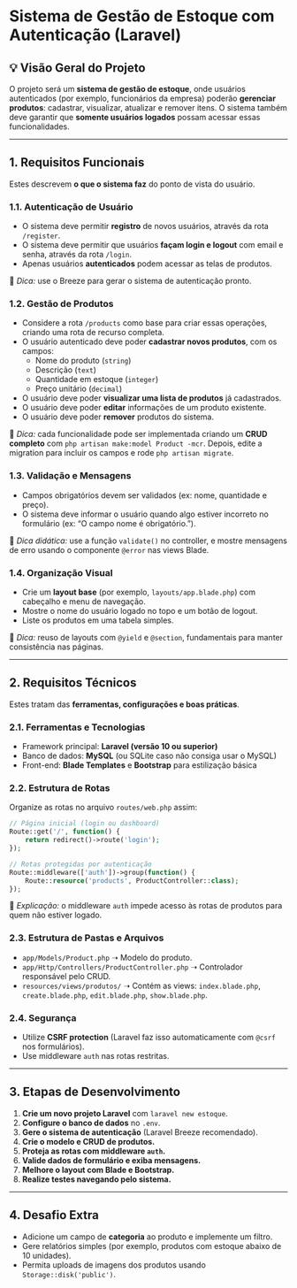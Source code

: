 # Sistema de Gestão de Estoque com Autenticação (Laravel)

## 💡 Visão Geral do Projeto
O projeto será um **sistema de gestão de estoque**, onde usuários autenticados (por exemplo, funcionários da empresa) poderão **gerenciar produtos**: cadastrar, visualizar, atualizar e remover itens. O sistema também deve garantir que **somente usuários logados** possam acessar essas funcionalidades.

***

## 1. Requisitos Funcionais

Estes descrevem **o que o sistema faz** do ponto de vista do usuário.

### 1.1. Autenticação de Usuário
- O sistema deve permitir **registro** de novos usuários, através da rota `/register`.
- O sistema deve permitir que usuários **façam login e logout** com email e senha, através da rota `/login`.
- Apenas usuários **autenticados** podem acessar as telas de produtos.

📘 *Dica:* use o Breeze para gerar o sistema de autenticação pronto. 

### 1.2. Gestão de Produtos
- Considere a rota `/products` como base para criar essas operações, criando uma rota de recurso completa.
- O usuário autenticado deve poder **cadastrar novos produtos**, com os campos:
  - Nome do produto (`string`)
  - Descrição (`text`)
  - Quantidade em estoque (`integer`)
  - Preço unitário (`decimal`)
- O usuário deve poder **visualizar uma lista de produtos** já cadastrados.
- O usuário deve poder **editar** informações de um produto existente.
- O usuário deve poder **remover** produtos do sistema.

📘 *Dica:* cada funcionalidade pode ser implementada criando um **CRUD completo** com `php artisan make:model Product -mcr`. Depois, edite a migration para incluir os campos e rode `php artisan migrate`.

### 1.3. Validação e Mensagens
- Campos obrigatórios devem ser validados (ex: nome, quantidade e preço).
- O sistema deve informar o usuário quando algo estiver incorreto no formulário (ex: “O campo nome é obrigatório.”).

📘 *Dica didática:* use a função `validate()` no controller, e mostre mensagens de erro usando o componente `@error` nas views Blade.

### 1.4. Organização Visual
- Crie um **layout base** (por exemplo, `layouts/app.blade.php`) com cabeçalho e menu de navegação.
- Mostre o nome do usuário logado no topo e um botão de logout.
- Liste os produtos em uma tabela simples.

📘 *Dica:* reuso de layouts com `@yield` e `@section`, fundamentais para manter consistência nas páginas.

***

## 2. Requisitos Técnicos

Estes tratam das **ferramentas, configurações e boas práticas**.

### 2.1. Ferramentas e Tecnologias
- Framework principal: **Laravel (versão 10 ou superior)**
- Banco de dados: **MySQL** (ou SQLite caso não consiga usar o MySQL)
- Front-end: **Blade Templates** e **Bootstrap** para estilização básica

### 2.2. Estrutura de Rotas
Organize as rotas no arquivo `routes/web.php` assim:
```php
// Página inicial (login ou dashboard)
Route::get('/', function() {
    return redirect()->route('login');
});

// Rotas protegidas por autenticação
Route::middleware(['auth'])->group(function() {
    Route::resource('products', ProductController::class);
});
```

📘 *Explicação:* o middleware `auth` impede acesso às rotas de produtos para quem não estiver logado.

### 2.3. Estrutura de Pastas e Arquivos
- `app/Models/Product.php` ➝ Modelo do produto.
- `app/Http/Controllers/ProductController.php` ➝ Controlador responsável pelo CRUD.
- `resources/views/produtos/` ➝ Contém as views: `index.blade.php`, `create.blade.php`, `edit.blade.php`, `show.blade.php`.

### 2.4. Segurança
- Utilize **CSRF protection** (Laravel faz isso automaticamente com `@csrf` nos formulários).
- Use middleware `auth` nas rotas restritas.

***

## 3. Etapas de Desenvolvimento
1. **Crie um novo projeto Laravel** com `laravel new estoque`.
2. **Configure o banco de dados** no `.env`.
3. **Gere o sistema de autenticação** (Laravel Breeze recomendado).
4. **Crie o modelo e CRUD de produtos.**
5. **Proteja as rotas com middleware `auth`.**
6. **Valide dados de formulário e exiba mensagens.**
7. **Melhore o layout com Blade e Bootstrap.**
8. **Realize testes navegando pelo sistema.**

***

## 4. Desafio Extra 
- Adicione um campo de **categoria** ao produto e implemente um filtro.
- Gere relatórios simples (por exemplo, produtos com estoque abaixo de 10 unidades).
- Permita uploads de imagens dos produtos usando `Storage::disk('public')`.